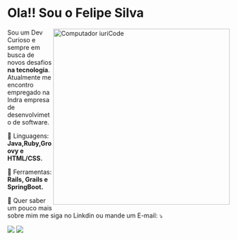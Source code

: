 # Ola!! Sou o Felipe Silva

<img src="https://raw.githubusercontent.com/MicaelliMedeiros/micaellimedeiros/master/image/computer-illustration.png" min-width="400px" max-width="400px" width="400px" align="right" alt="Computador iuriCode">

<p align="left"> 
  Sou um Dev Curioso e sempre em busca de novos desafios <strong>na tecnologia</strong>.<br>
  Atualmente me encontro empregado na Indra empresa de desenvolvimeto de software.
</p>

<p align="left">
  🦄 Linguagens: <strong>Java,Ruby,Groovy e HTML/CSS.</strong>
</p>

<p align="left">
  💼 Ferramentas: <strong>Rails, Grails e SpringBoot.</strong>
</p>

<p align="left">
  💌 Quer saber um pouco mais sobre mim me siga no Linkdin ou mande um E-mail: ⤵️
</p>

<p align="left">
  <a href="#" alt="Gmail">
  <img src="https://img.shields.io/badge/-Gmail-FF0000?style=flat-square&labelColor=FF0000&logo=gmail&logoColor=white&link=LINK-DO-SEU-EMAIL" /></a>

  <a href="https://www.linkedin.com/in/felipe-silva-dev/" alt="Linkedin">
  <img src="https://img.shields.io/badge/-Linkedin-0e76a8?style=flat-square&logo=Linkedin&logoColor=white&link=LINK-DO-SEU-LINKEDIN" /></a>


 
</p>  


